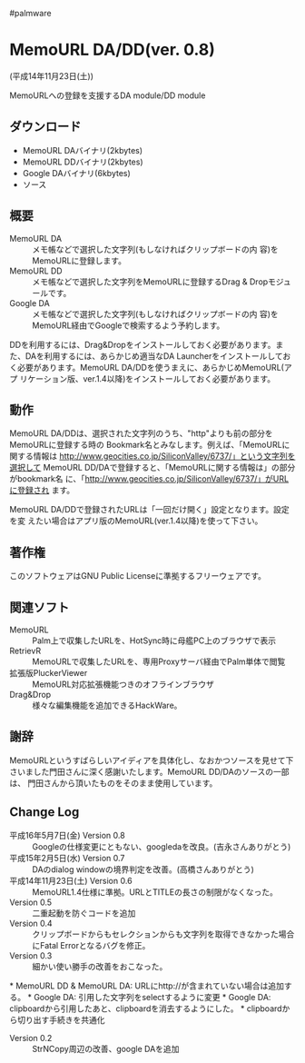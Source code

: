 #palmware


# MemoURL DA/DD(ver. 0.8)

(平成14年11月23日(土))



MemoURLへの登録を支援するDA module/DD module


## ダウンロード

* [](memourlda.prc) MemoURL DAバイナリ(2kbytes)
* [](memourldd.prc) MemoURL DDバイナリ(2kbytes)
* [](googleda.prc) Google DAバイナリ(6kbytes)
* [](memourlda-0.8.tar.gz) ソース

## 概要

<dl>
  <dt>MemoURL DA</dt><dd> メモ帳などで選択した文字列(もしなければクリップボードの内 容)をMemoURLに登録します。
</dd>
  <dt>MemoURL DD</dt><dd> メモ帳などで選択した文字列をMemoURLに登録するDrag & Dropモジュールです。
</dd>
  <dt>Google DA</dt><dd> メモ帳などで選択した文字列(もしなければクリップボードの内 容)をMemoURL経由でGoogleで検索するよう予約します。
</dd>
</dl>


DDを利用するには、Drag&Dropをインストールしておく必要があります。また、DAを利用するには、あらかじめ適当なDA Launcherをインストールしておく必要があります。MemoURL DA/DDを使うまえに、あらかじめMemoURL(アプ リケーション版、ver.1.4以降)をインストールしておく必要があります。


## 動作

MemoURL DA/DDは、選択された文字列のうち、"http"よりも前の部分をMemoURLに登録する時の Bookmark名とみなします。例えば、「MemoURLに関する情報は http://www.geocities.co.jp/SiliconValley/6737/」という文字列を選択して MemoURL DD/DAで登録すると、「MemoURLに関する情報は」の部分がbookmark名 に、「http://www.geocities.co.jp/SiliconValley/6737/」がURLに登録され ます。



MemoURL DA/DDで登録されたURLは「一回だけ開く」設定となります。設定を変 えたい場合はアプリ版のMemoURL(ver.1.4以降)を使って下さい。






## 著作権

このソフトウェアはGNU Public Licenseに準拠するフリーウェアです。


## 関連ソフト

<dl>
  <dt>MemoURL</dt><dd>Palm上で収集したURLを、HotSync時に母艦PC上のブラウザで表示
</dd>
  <dt>RetrievR</dt><dd>MemoURLで収集したURLを、専用Proxyサーバ経由でPalm単体で閲覧
</dd>
  <dt>拡張版PluckerViewer</dt><dd>MemoURL対応拡張機能つきのオフラインブラウザ
</dd>
  <dt>Drag&Drop</dt><dd>様々な編集機能を追加できるHackWare。
</dd>
</dl>

## 謝辞

MemoURLというすばらしいアイディアを具体化し、なおかつソースを見せて下 さいました門田さんに深く感謝いたします。MemoURL DD/DAのソースの一部は、 門田さんから頂いたものをそのまま使用しています。




## Change Log



<dl>
  <dt>平成16年5月7日(金) Version 0.8</dt><dd>Googleの仕様変更にともない、googledaを改良。(吉永さんありがとう)
</dd>
  <dt>平成15年2月5日(水) Version 0.7</dt><dd>DAのdialog windowの境界判定を改善。(高橋さんありがとう)
</dd>
  <dt>平成14年11月23日(土) Version 0.6</dt><dd>MemoURL1.4仕様に準拠。URLとTITLEの長さの制限がなくなった。
</dd>
  <dt>Version 0.5</dt><dd>二重起動を防ぐコードを追加
</dd>
  <dt>Version 0.4</dt><dd>クリップボードからもセレクションからも文字列を取得できなかった場合にFatal Errorとなるバグを修正。
</dd>
  <dt>Version 0.3</dt><dd>細かい使い勝手の改善をおこなった。
</dd>
</dl>
* MemoURL DD & MemoURL DA: URLにhttp://が含まれていない場合は追加する。
* Google DA: 引用した文字列をselectするように変更
* Google DA: clipboardから引用したあと、clipboardを消去するようにした。
* clipboardから切り出す手続きを共通化
<dl>
  <dt>Version 0.2</dt><dd>StrNCopy周辺の改善、google DAを追加
</dd>
